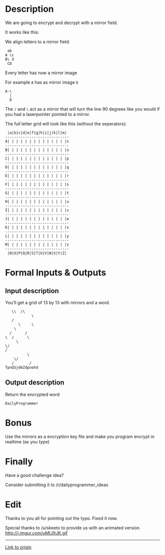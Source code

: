 # Description

We are going to encrypt and decrypt with a mirror field.

It works like this:

We align letters to a mirror field:

     ab
    A \c
    B\ d
     CD
  
Every letter has now a mirror image

For example `A` has as mirror image `D`

       
    A-\ 
      | 
      D

The `/` and `\` act as a mirror that will turn the line 90 degrees like you would if you had a laserpointer pointed to a mirror.

The full letter grid will look like this (without the seperators):

     |a|b|c|d|e|f|g|h|i|j|k|l|m|
    -----------------------------
    A| | | | | | | | | | | | | |n
    -----------------------------
    B| | | | | | | | | | | | | |o
    -----------------------------
    C| | | | | | | | | | | | | |p
    -----------------------------
    D| | | | | | | | | | | | | |q
    -----------------------------
    E| | | | | | | | | | | | | |r
    -----------------------------
    F| | | | | | | | | | | | | |s
    -----------------------------
    G| | | | | | | | | | | | | |t
    -----------------------------
    H| | | | | | | | | | | | | |u
    -----------------------------
    I| | | | | | | | | | | | | |v
    -----------------------------
    J| | | | | | | | | | | | | |w
    -----------------------------
    K| | | | | | | | | | | | | |x
    -----------------------------
    L| | | | | | | | | | | | | |y
    -----------------------------
    M| | | | | | | | | | | | | |z
    -----------------------------
     |N|O|P|Q|R|S|T|U|V|W|X|Y|Z|

# Formal Inputs & Outputs

## Input description

You'll get a grid of 13 by 13 with mirrors and a word.  


       \\  /\    
                \
       /         
          \     \
        \        
      /      /   
    \  /      \  
         \       
    \/           
    /            
              \  
        \/       
       /       / 
    TpnQSjdmZdpoohd


## Output description

Return the encrypted word

    DailyProgrammer
 
# Bonus

Use the mirrors as a encryption key file and make you program encrypt in realtime (as you type)

# Finally

Have a good challenge idea?

Consider submitting it to /r/dailyprogrammer_ideas

# Edit
Thanks to you all for pointing out the typo. Fixed it now. 

Special thanks to /u/skeeto to provide us with an animated version http://i.imgur.com/uML0tJK.gif

---

[Link to origin](https://www.reddit.com/r/dailyprogrammer/4m3ddb)